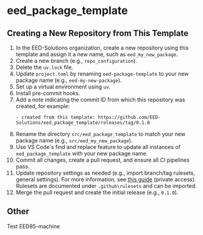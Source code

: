 # eed_package_template

## Creating a New Repository from This Template

1. In the EED-Solutions organization, create a new repository using this template and assign it a new name, such as `eed_my_new_package`.
2. Create a new branch (e.g., `repo_configuration`).
3. Delete the `uv.lock` file.
4. Update `project.toml` by renaming `eed-package-template` to your new package name (e.g., `eed-my-new-package`).
5. Set up a virtual environment using `uv`.
6. Install pre-commit hooks.
7. Add a note indicating the commit ID from which this repository was created, for example:
   ```
   - created from this template: https://github.com/EED-Solutions/eed_package_template/releases/tag/0.1.0
   ```
8. Rename the directory `src/eed_package_template` to match your new package name (e.g., `src/eed_my_new_package`).
9. Use VS Code's find and replace feature to update all instances of `eed_package_template` with your new package name.
10. Commit all changes, create a pull request, and ensure all CI pipelines pass.
11. Update repository settings as needed (e.g., import branch/tag rulesets, general settings). For more information, see [this guide](https://eed-solutions.atlassian.net/wiki/x/BIA8Mw) (private access). Rulesets are documented under ``.github\rulesets`` and can be imported.
12. Merge the pull request and create the initial release (e.g., `0.1.0`).

## Other

Test EED85-machine
